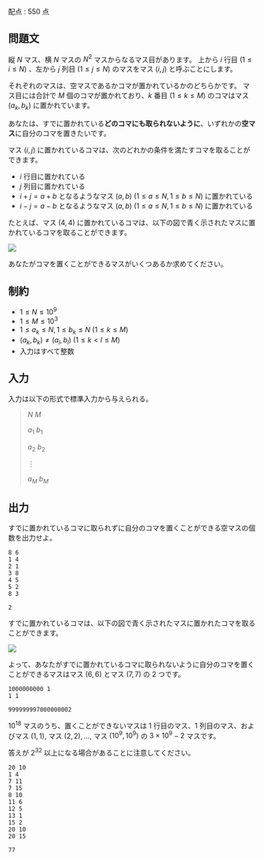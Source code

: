 配点 : $550$ 点

## 問題文

縦 $N$ マス、横 $N$ マスの $N ^ 2$ マスからなるマス目があります。
上から $i$ 行目 $(1\leq i\leq N)$ 、左から $j$ 列目 $(1\leq j\leq N)$ のマスをマス $(i,j)$ と呼ぶことにします。

それぞれのマスは、空マスであるかコマが置かれているかのどちらかです。
マス目には合計で $M$ 個のコマが置かれており、$k$ 番目 $(1\leq k\leq M)$ のコマはマス $(a _ k,b _ k)$ に置かれています。

あなたは、すでに置かれている**どのコマにも取られないように**、いずれかの**空マス**に自分のコマを置きたいです。

マス $(i,j)$ に置かれているコマは、次のどれかの条件を満たすコマを取ることができます。

- $i$ 行目に置かれている
- $j$ 列目に置かれている
- $i+j=a+b$ となるようなマス $(a,b)\ (1\leq a\leq N,1\leq b\leq N)$ に置かれている
- $i-j=a-b$ となるようなマス $(a,b)\ (1\leq a\leq N,1\leq b\leq N)$ に置かれている

たとえば、マス $(4,4)$ に置かれているコマは、以下の図で青く示されたマスに置かれているコマを取ることができます。

![](https://img.atcoder.jp/abc377/b0741e9d4d5765a5eeaf1b7f03310f3c.png)

あなたがコマを置くことができるマスがいくつあるか求めてください。

## 制約

- $1\leq N\leq10 ^ 9$
- $1\leq M\leq10 ^ 3$
- $1\leq a _ k\leq N,1\leq b _ k\leq N\ (1\leq k\leq M)$
- $(a _ k,b _ k)\neq(a _ l,b _ l)\ (1\leq k\lt l\leq M)$
- 入力はすべて整数

## 入力

入力は以下の形式で標準入力から与えられる。

> $N$ $M$
> 
> $a _ 1$ $b _ 1$
> 
> $a _ 2$ $b _ 2$
> 
> $\vdots$
> 
> $a _ M$ $b _ M$

## 出力

すでに置かれているコマに取られずに自分のコマを置くことができる空マスの個数を出力せよ。

```input1
8 6
1 4
2 1
3 8
4 5
5 2
8 3
```

```output1
2
```

すでに置かれているコマは、以下の図で青く示されたマスに置かれたコマを取ることができます。

![](https://img.atcoder.jp/abc377/49766c3613371e99673e5722bd64ad58.png)

よって、あなたがすでに置かれているコマに取られないように自分のコマを置くことができるマスはマス $(6,6)$ とマス $(7,7)$ の $2$ つです。

```input2
1000000000 1
1 1
```

```output2
999999997000000002
```

$10 ^ {18}$ マスのうち、置くことができないマスは $1$ 行目のマス、$1$ 列目のマス、およびマス $(1,1),$ マス $(2,2),\ldots,$ マス $(10 ^ 9,10 ^ 9)$ の $3\times10 ^ 9-2$ マスです。

答えが $2 ^ {32}$ 以上になる場合があることに注意してください。

```input3
20 10
1 4
7 11
7 15
8 10
11 6
12 5
13 1
15 2
20 10
20 15
```

```output3
77
```